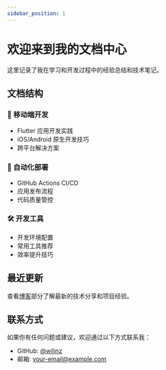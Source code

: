 ```yaml
---
sidebar_position: 1
---
```


# 欢迎来到我的文档中心

这里记录了我在学习和开发过程中的经验总结和技术笔记。

## 文档结构

### 📱 移动端开发
- Flutter 应用开发实践
- iOS/Android 原生开发技巧
- 跨平台解决方案

### 🚀 自动化部署
- GitHub Actions CI/CD
- 应用发布流程
- 代码质量管控

### 🛠️ 开发工具
- 开发环境配置
- 常用工具推荐
- 效率提升技巧

## 最近更新

查看[博客](/blog)部分了解最新的技术分享和项目经验。

## 联系方式

如果你有任何问题或建议，欢迎通过以下方式联系我：

- GitHub: [@wilinz](https://github.com/wilinz)
- 邮箱: your-email@example.com
